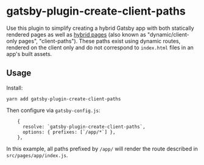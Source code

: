 # gatsby-plugin-create-client-paths

Use this plugin to simplify creating a hybrid Gatsby app with both statically
rendered pages as well as 
[hybrid pages](https://www.gatsbyjs.org/docs/creating-hybrid-pages-with-static-and-dynamic-components) 
(also known as "dynamic/client-only pages", "client-paths"). These paths exist 
using dynamic routes, rendered on the client only and do not correspond to 
`index.html` files in an app's built assets.

## Usage

Install:

```
yarn add gatsby-plugin-create-client-paths
```

Then configure via `gatsby-config.js`:

```
    {
      resolve: `gatsby-plugin-create-client-paths`,
      options: { prefixes: [`/app/*`] },
    },
```

In this example, all paths prefixed by `/app/` will render the route described
in `src/pages/app/index.js`.
